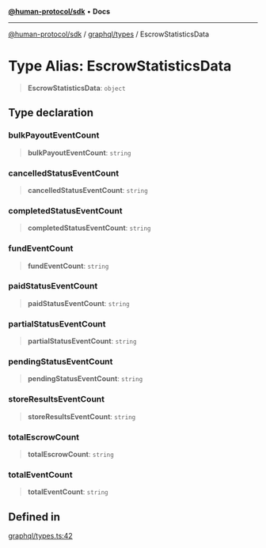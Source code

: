 [**@human-protocol/sdk**](../../../README.md) • **Docs**

***

[@human-protocol/sdk](../../../modules.md) / [graphql/types](../README.md) / EscrowStatisticsData

# Type Alias: EscrowStatisticsData

> **EscrowStatisticsData**: `object`

## Type declaration

### bulkPayoutEventCount

> **bulkPayoutEventCount**: `string`

### cancelledStatusEventCount

> **cancelledStatusEventCount**: `string`

### completedStatusEventCount

> **completedStatusEventCount**: `string`

### fundEventCount

> **fundEventCount**: `string`

### paidStatusEventCount

> **paidStatusEventCount**: `string`

### partialStatusEventCount

> **partialStatusEventCount**: `string`

### pendingStatusEventCount

> **pendingStatusEventCount**: `string`

### storeResultsEventCount

> **storeResultsEventCount**: `string`

### totalEscrowCount

> **totalEscrowCount**: `string`

### totalEventCount

> **totalEventCount**: `string`

## Defined in

[graphql/types.ts:42](https://github.com/humanprotocol/human-protocol/blob/315621d29556c3d3b13e74878918ae7207cff23e/packages/sdk/typescript/human-protocol-sdk/src/graphql/types.ts#L42)
